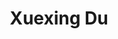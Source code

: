 ---
layout: page
title: Xuexing Du
description: 
img: assets/img/xuexing_du.png
redirect:
year: 2018
category: PhD Candidate
email:
github_username:
---
